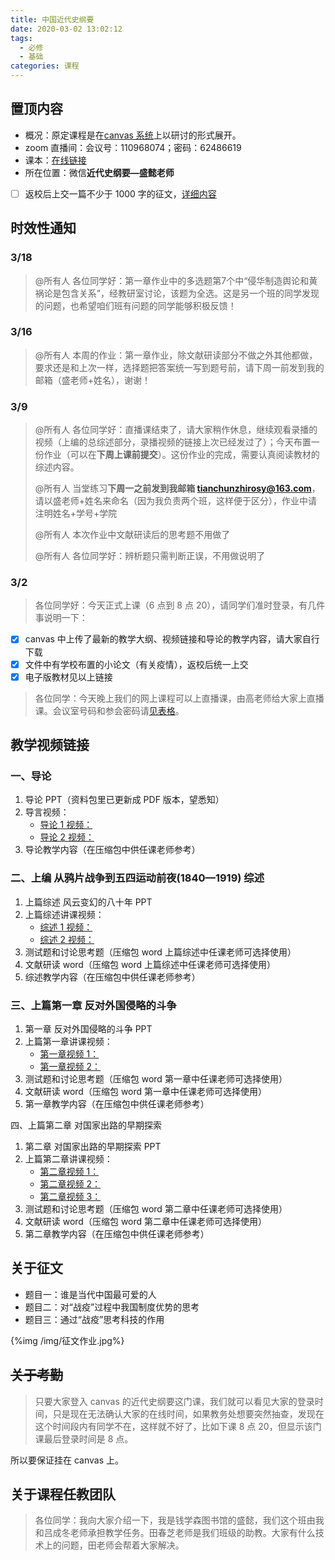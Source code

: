 ```yaml
---
title: 中国近代史纲要
date: 2020-03-02 13:02:12
tags:
  - 必修
  - 基础
categories: 课程
---
```


## 置顶内容

- 概况：原定课程是在[canvas 系统](https://oc.sjtu.edu.cn/courses/19250)上以研讨的形式展开。
- zoom 直播间：会议号：110968074；密码：62486619
- 课本：[在线链接](https://article.xuexi.cn/articles/pdf/index.html?art_id=17316725698508713684)
- 所在位置：微信**近代史纲要—盛懿老师**
- [ ] 返校后上交一篇不少于 1000 字的征文，[详细内容](#关于征文)

## 时效性通知

### 3/18

> @所有人
> 各位同学好：第一章作业中的多选题第7个中“侵华制造舆论和黄祸论是包含关系”，经教研室讨论，该题为全选。这是另一个班的同学发现的问题，也希望咱们班有问题的同学能够积极反馈！

<!--more-->

### 3/16

> @所有人
> 本周的作业：第一章作业，除文献研读部分不做之外其他都做，要求还是和上次一样，选择题把答案统一写到题号前，请下周一前发到我的邮箱（盛老师+姓名），谢谢！

### 3/9

> @所有人
> 各位同学好：直播课结束了，请大家稍作休息，继续观看录播的视频（上编的总综述部分，录播视频的链接上次已经发过了）；今天布置一份作业（可以在**下周上课前提交**）。这份作业的完成，需要认真阅读教材的综述内容。
>
> @所有人
> 当堂练习**下周一之前发到我邮箱 tianchunzhirosy@163.com**，请以盛老师+姓名来命名（因为我负责两个班，这样便于区分），作业中请注明姓名+学号+学院
>
> @所有人
> 本次作业中文献研读后的思考题不用做了
>
> @所有人
> 各位同学好：辨析题只需判断正误，不用做说明了

### 3/2

> 各位同学好：今天正式上课（6 点到 8 点 20），请同学们准时登录，有几件事说明一下：

- [x] canvas 中上传了最新的教学大纲、视频链接和导论的教学内容，请大家自行下载
- [x] 文件中有学校布置的小论文（有关疫情），返校后统一上交
- [x] 电子版教材见以上链接

> 各位同学：今天晚上我们的网上课程可以上直播课，由高老师给大家上直播课。会议室号码和参会密码请[见表格](#置顶内容)。

## 教学视频链接

### 一、导论

1. 导论 PPT（资料包里已更新成 PDF 版本，望悉知）
2. 导言视频：
   - [导论 1 视频：](https://vshare.sjtu.edu.cn/play/7e66c8e55dea314ce4d8bef84b8696df)
   - [导论 2 视频：](https://vshare.sjtu.edu.cn/play/c39d7561aef61d2818216fc69f2508e5)
3. 导论教学内容（在压缩包中供任课老师参考）

### 二、上编 从鸦片战争到五四运动前夜(1840—1919) 综述

1. 上篇综述 风云变幻的八十年 PPT
2. 上篇综述讲课视频：
   - [综述 1 视频：](https://vshare.sjtu.edu.cn/play/f0edb88545599c8cf17f49ea86fd0764)
   - [综述 2 视频：](https://vshare.sjtu.edu.cn/play/ba12bf6d1c57f2119f74b8c19d3c32d5)
3. 测试题和讨论思考题（压缩包 word 上篇综述中任课老师可选择使用）
4. 文献研读 word（压缩包 word 上篇综述中任课老师可选择使用）
5. 综述教学内容（在压缩包中供任课老师参考）

### 三、上篇第一章 反对外国侵略的斗争

1. 第一章 反对外国侵略的斗争 PPT
2. 上篇第一章讲课视频：
   - [第一章视频 1：](https://vshare.sjtu.edu.cn/play/d0c56a87a79679ba2710902565f01fe7)
   - [第一章视频 2：](https://vshare.sjtu.edu.cn/play/17a2ad7dad669f56fd0bdab58430cd12)
3. 测试题和讨论思考题（压缩包 word 第一章中任课老师可选择使用）
4. 文献研读 word（压缩包 word 第一章中任课老师可选择使用）
5. 第一章教学内容（在压缩包中供任课老师参考）

四、上篇第二章 对国家出路的早期探索

1. 第二章 对国家出路的早期探索 PPT
2. 上篇第二章讲课视频：
   - [第二章视频 1：](https://vshare.sjtu.edu.cn/play/497f63f7594d4454ab2ea6eb3419f825)
   - [第二章视频 2：](https://vshare.sjtu.edu.cn/play/86c3cd8a07f2f4b98659c613c2b59057)
   - [第二章视频 3：](https://vshare.sjtu.edu.cn/play/ad32e376ba76bc5020f3eb55962dea9a)
3. 测试题和讨论思考题（压缩包 word 第二章中任课老师可选择使用）
4. 文献研读 word（压缩包 word 第二章中任课老师可选择使用）
5. 第二章教学内容（在压缩包中供任课老师参考）

## 关于征文

- 题目一：谁是当代中国最可爱的人
- 题目二：对“战疫”过程中我国制度优势的思考
- 题目三：通过“战疫”思考科技的作用

{%img /img/征文作业.jpg%}

## ~~关于考勤~~

> 只要大家登入 canvas 的近代史纲要这门课，我们就可以看见大家的登录时间，只是现在无法确认大家的在线时间，如果教务处想要突然抽查，发现在这个时间段内有同学不在，这样就不好了，比如下课 8 点 20，但显示该门课最后登录时间是 8 点。

所以要保证挂在 canvas 上。

## 关于课程任教团队

> 各位同学：我向大家介绍一下，我是钱学森图书馆的盛懿，我们这个班由我和吕成冬老师承担教学任务。田春芝老师是我们班级的助教。大家有什么技术上的问题，田老师会帮着大家解决。
